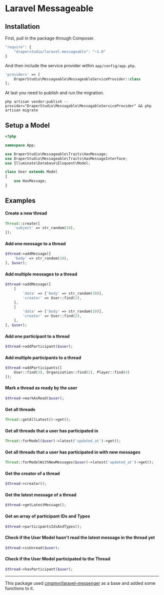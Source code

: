 # Laravel Messageable

## Installation

First, pull in the package through Composer.

```js
"require": {
    "draperstudio/laravel-messageable": "~1.0"
}
```

And then include the service provider within `app/config/app.php`.

```php
'providers' => [
    DraperStudio\Messageable\MessageableServiceProvider::class
];
```

At last you need to publish and run the migration.

```
php artisan vendor:publish --provider="DraperStudio\Messagable\MessagableServiceProvider" && php artisan migrate
```

## Setup a Model

```php
<?php

namespace App;

use DraperStudio\Messageable\Traits\HasMessage;
use DraperStudio\Messageable\Traits\HasMessageInterface;
use Illuminate\Database\Eloquent\Model;

class User extends Model
{
    use HasMessage;
}

```

## Examples

#### Create a new thread
```php
Thread::create([
    'subject' => str_random(10),
]);
```

#### Add one message to a thread
```php
$thread->addMessage([
    'body' => str_random(10),
], $user);
```

#### Add multiple messages to a thread
```php
$thread->addMessage([
    [
        'data' => ['body' => str_random(10)],
        'creator' => User::find(1),
    ],
    [
        'data' => ['body' => str_random(10)],
        'creator' => User::find(2),
    ],
], $user);
```

#### Add one participant to a thread
```php
$thread->addParticipant($user);
```

#### Add multiple participants to a thread
```php
$thread->addParticipants([
    User::find(3), Organization::find(2), Player::find(4)
]);
```

#### Mark a thread as ready by the user
```php
$thread->markAsRead($user);
```

#### Get all threads
```php
Thread::getAllLatest()->get();
```

#### Get all threads that a user has participated in
```php
Thread::forModel($user)->latest('updated_at')->get();
```

#### Get all threads that a user has participated in with new messages
```php
Thread::forModelWithNewMessages($user)->latest('updated_at')->get();
```

#### Get the creator of a thread
```php
$thread->creator();
```

#### Get the latest message of a thread
```php
$thread->getLatestMessage();
```

#### Get an array of participant IDs and Types
```php
$thread->participantsIdsAndTypes();
```

#### Check if the User Model hasn't read the latest message in the thread yet
```php
$thread->isUnread($user);
```

#### Check if the User Model participated to the Thread
```php
$thread->hasParticipant($user);
```

-----

This package used [cmgmyr/laravel-messenger](https://github.com/cmgmyr/laravel-messenger) as a base and added some functions to it.

